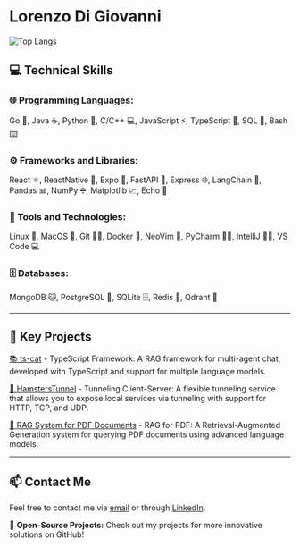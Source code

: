 # Lorenzo Di Giovanni

![Top Langs](https://github-readme-stats.vercel.app/api/top-langs/?username=typegaro&layout=compact&card_width=400&border_radius=10&hide=html,css)

## 💻 Technical Skills

### 🌐 Programming Languages:
Go 🦦, Java ☕, Python 🐍, C/C++ 💻, JavaScript ⚡, TypeScript 🔵, SQL 🔢, Bash ⌨️

### ⚙️ Frameworks and Libraries:
React ⚛️, ReactNative 📱, Expo 📱, FastAPI 🚀, Express 🌐, LangChain 🔗, Pandas 📊, NumPy ➗, Matplotlib 📈, Echo 🎤

### 🧰 Tools and Technologies:
Linux 🐧, MacOS 🍏, Git 🦸‍♂️, Docker 🐳, NeoVim 📝, PyCharm 🧑‍💻, IntelliJ 🧑‍💻, VS Code 💻

### 🗄️ Databases:
MongoDB 🐱, PostgreSQL 🍇, SQLite 🗄️, Redis 🧸, Qdrant 🔄

---

## 🚀 Key Projects

[📚 ts-cat](https://github.com/zAlweNy26/ts-cat) - TypeScript Framework: A RAG framework for multi-agent chat, developed with TypeScript and support for multiple language models.

[🐹 HamstersTunnel](https://github.com/typegaro/HamstersTunnel) - Tunneling Client-Server: A flexible tunneling service that allows you to expose local services via tunneling with support for HTTP, TCP, and UDP.

[📄 RAG System for PDF Documents](https://github.com/typegaro/AskToPdf) - RAG for PDF: A Retrieval-Augmented Generation system for querying PDF documents using advanced language models.

---

## 📫 Contact Me

Feel free to contact me via [email](mailto:lorenzo.di.giovanni00@gmail.com) or through [LinkedIn](https://linkedin.com/in/lorenzo-di-giovanni-247454350).

🔗 **Open-Source Projects:** Check out my projects for more innovative solutions on GitHub!
